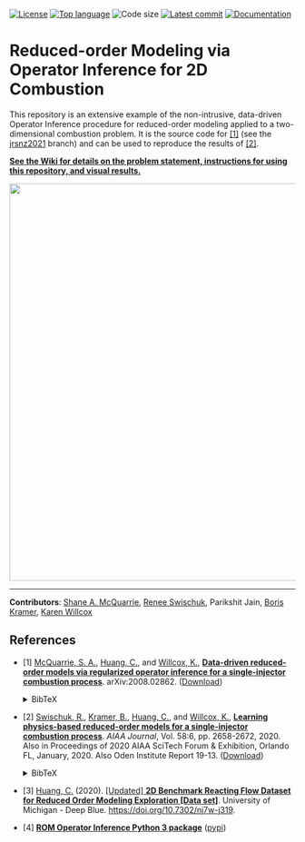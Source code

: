 [![License](https://img.shields.io/github/license/Willcox-Research-Group/ROM-OpInf-Combustion-2D)](./LICENSE)
[![Top language](https://img.shields.io/github/languages/top/Willcox-Research-Group/ROM-OpInf-Combustion-2D)](https://www.python.org)
![Code size](https://img.shields.io/github/languages/code-size/Willcox-Research-Group/ROM-OpInf-Combustion-2D)
[![Latest commit](https://img.shields.io/github/last-commit/Willcox-Research-Group/ROM-OpInf-Combustion-2D)](https://github.com/Willcox-Research-Group/ROM-OpInf-Combustion-2D/commits/master)
[![Documentation](https://img.shields.io/badge/Documentation-WIKI-important)](https://github.com/Willcox-Research-Group/ROM-OpInf-Combustion-2D/wiki)
<!-- [![Issues](https://img.shields.io/github/issues/Willcox-Research-Group/ROM-OpInf-Combustion-2D)](https://github.com/Willcox-Research-Group/ROM-OpInf-Combustion-2D/issues) -->

# Reduced-order Modeling via Operator Inference for 2D Combustion

This repository is an extensive example of the non-intrusive, data-driven Operator Inference procedure for reduced-order modeling applied to a two-dimensional combustion problem.
It is the source code for [\[1\]](#references) (see the [jrsnz2021](https://github.com/Willcox-Research-Group/ROM-OpInf-Combustion-2D/tree/jrsnz2021) branch) and can be used to reproduce the results of [\[2\]](#references).

[**See the Wiki for details on the problem statement, instructions for using this repository, and visual results.**](https://github.com/Willcox-Research-Group/ROM-OpInf-Combustion-2D/wiki)

<p align="center">
    <img src="https://drive.google.com/uc?export=view&id=1TbIfBQW-YYXVydBFC0McJaSFjkvaeLvA" width="700">
</p>

---

**Contributors**:
[Shane A. McQuarrie](https://github.com/shanemcq18),
[Renee Swischuk](https://github.com/swischuk),
Parikshit Jain,
[Boris Kramer](http://kramer.ucsd.edu/),
[Karen Willcox](https://kiwi.oden.utexas.edu/)

## References

- \[1\] [McQuarrie, S. A.](https://scholar.google.com/citations?user=qQ6JDJ4AAAAJ), [Huang, C.](https://scholar.google.com/citations?user=lUXijaQAAAAJ), and [Willcox, K.](https://kiwi.oden.utexas.edu/), [**Data-driven reduced-order models via regularized operator inference for a single-injector combustion process**](https://arxiv.org/abs/2008.02862).
arXiv:2008.02862.
([Download](https://arxiv.org/pdf/2008.02862.pdf))<details><summary>BibTeX</summary><pre>
@article{MHW2021regOpInfCombustion,
    title   = {Data-driven reduced-order models via regularized operator inference for a single-injector combustion process},
    author  = {McQuarrie, S. A. and Huang, C. and Willcox, K.},
    journal = {arXiv preprint arXiv:2008.02862},
    year    = {2021}
}</pre></details>

- \[2\] [Swischuk, R.](https://scholar.google.com/citations?user=L9D0LBsAAAAJ), [Kramer, B.](http://kramer.ucsd.edu/), [Huang, C.](https://scholar.google.com/citations?user=lUXijaQAAAAJ), and [Willcox, K.](https://kiwi.oden.utexas.edu/), [**Learning physics-based reduced-order models for a single-injector combustion process**](https://arc.aiaa.org/doi/10.2514/1.J058943). _AIAA Journal_, Vol. 58:6, pp. 2658-2672, 2020. Also in Proceedings of 2020 AIAA SciTech Forum & Exhibition, Orlando FL, January, 2020. Also Oden Institute Report 19-13.
([Download](https://kiwi.oden.utexas.edu/papers/learning-reduced-model-combustion-Swischuk-Kramer-Huang-Willcox.pdf))<details><summary>BibTeX</summary><pre>
@article{SKHW2020romCombustion,
    title     = {Learning physics-based reduced-order models for a single-injector combustion process},
    author    = {Swischuk, R. and Kramer, B. and Huang, C. and Willcox, K.},
    journal   = {AIAA Journal},
    volume    = {58},
    number    = {6},
    pages     = {2658--2672},
    year      = {2020},
    publisher = {American Institute of Aeronautics and Astronautics}
}</pre></details>

- \[3\] [Huang, C.](https://scholar.google.com/citations?user=lUXijaQAAAAJ) (2020). [[Updated] **2D Benchmark Reacting Flow Dataset for Reduced Order Modeling Exploration \[Data set\]**](https://doi.org/10.7302/nj7w-j319). University of Michigan - Deep Blue. https://doi.org/10.7302/nj7w-j319.

- \[4\] [**ROM Operator Inference Python 3 package**](https://github.com/Willcox-Research-Group/rom-operator-inference-Python3) ([pypi](https://pypi.org/project/rom-operator-inference/))
